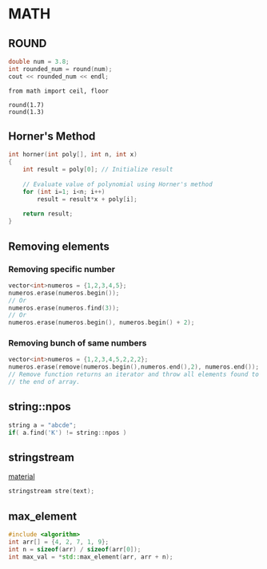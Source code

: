 # MATH

## ROUND
```cpp
double num = 3.8; 
int rounded_num = round(num);
cout << rounded_num << endl;
```

```python3
from math import ceil, floor

round(1.7)
round(1.3)
```

## Horner's Method

```cpp
int horner(int poly[], int n, int x)
{
    int result = poly[0]; // Initialize result
 
    // Evaluate value of polynomial using Horner's method
    for (int i=1; i<n; i++)
        result = result*x + poly[i];
 
    return result;
}
```

## Removing elements

### Removing specific number
```cpp
vector<int>numeros = {1,2,3,4,5};
numeros.erase(numeros.begin());
// Or
numeros.erase(numeros.find(3));
// Or
numeros.erase(numeros.begin(), numeros.begin() + 2);
```

### Removing bunch of same numbers

```cpp
vector<int>numeros = {1,2,3,4,5,2,2,2};
numeros.erase(remove(numeros.begin(),numeros.end(),2), numeros.end());
// Remove function returns an iterator and throw all elements found to
// the end of array.
```

## string::npos
```cpp
string a = "abcde";
if( a.find('K') != string::npos )
```

## stringstream

[material](https://www.geeksforgeeks.org/stringstream-c-applications/)

```cpp
stringstream stre(text);
```

## max\_element

```cpp
#include <algorithm>
int arr[] = {4, 2, 7, 1, 9};
int n = sizeof(arr) / sizeof(arr[0]);
int max_val = *std::max_element(arr, arr + n);
```
